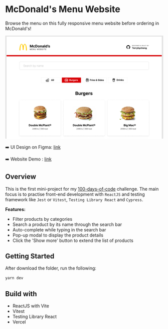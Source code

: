 # McDonald's Menu Website

Browse the menu on this fully responsive menu website before ordering in McDonald's!

![demo-preview](public/mcdonald-preview.png)

➡️ UI Design on Figma: [link](https://www.figma.com/file/xOylO8RCruiwouwRfV08mu/McDonald-Food-Website?node-id=0%3A1&t=QHFgSVY3adgv5FAt-1)

➡️ Website Demo : [link](https://mcdonalds-menu-web.vercel.app/)

## Overview

This is the first mini-project for my [100-days-of-code](https://github.com/terryhycheng/100-days-of-code) challenge. The main focus is to practise front-end development with `ReactJS` and testing framework like `Jest` or `Vitest`, `Testing Library React` and `Cypress`.

**Features:**

- Filter products by categories
- Search a product by its name through the search bar
- Auto-complete while typing in the search bar
- Pop-up modal to display the product details
- Click the 'Show more' button to extend the list of products

## Getting Started

After download the folder, run the following:

```sh
yarn dev
```

## Build with

- ReactJS with Vite
- Vitest
- Testing Library React
- Vercel
